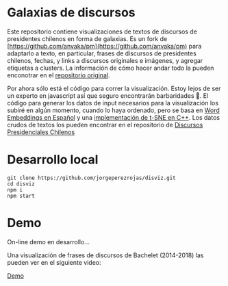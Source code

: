 # Galaxias de discursos

Este repositorio contiene visualizaciones de textos de discursos de presidentes chilenos en forma de galaxias.
Es un fork de [https://github.com/anvaka/pm](https://github.com/anvaka/pm) para adaptarlo a texto, en particular, frases de discursos de presidentes chilenos, fechas, y links a discursos originales e imágenes, y agregar etiquetas a clusters. La información de cómo hacer andar todo la pueden enconotrar en el [repositorio original](https://github.com/anvaka/pm).

Por ahora sólo está el código para correr la visualización. Estoy lejos de ser un experto en javascript así que seguro encontrarán barbaridades 🙈. El código para generar los datos de input necesarios para la visualización los subiré en algún momento, cuando lo haya ordenado, pero se basa en [Word Embeddings en Español](https://github.com/uchile-nlp/spanish-word-embeddings) y una [implementación de t-SNE en C++](https://github.com/lvdmaaten/bhtsne). Los datos crudos de textos los pueden encontrar en el repositorio de [Discursos Presidenciales Chilenos](https://github.com/jorgeperezrojas/discursos)

# Desarrollo local

```
git clone https://github.com/jorgeperezrojas/disviz.git
cd disviz
npm i
npm start
```

# Demo

On-line demo en desarrollo... 

Una visualización de frases de discursos de Bachelet (2014-2018) las pueden ver en el siguiente video:

[Demo](https://raw.githubusercontent.com/jorgeperezrojas/disviz/master/demo/demo-01.mp4)